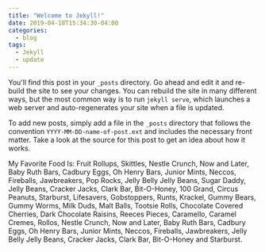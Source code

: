 ```yaml
---
title: "Welcome to Jekyll!"
date: 2019-04-18T15:34:30-04:00
categories:
  - blog
tags:
  - Jekyll
  - update
---
```


You'll find this post in your `_posts` directory. Go ahead and edit it and re-build the site to see your changes. You can rebuild the site in many different ways, but the most common way is to run `jekyll serve`, which launches a web server and auto-regenerates your site when a file is updated.

To add new posts, simply add a file in the `_posts` directory that follows the convention `YYYY-MM-DD-name-of-post.ext` and includes the necessary front matter. Take a look at the source for this post to get an idea about how it works.

My Favorite Food Is: Fruit Rollups, Skittles, Nestle Crunch, Now and Later, Baby Ruth Bars, Cadbury Eggs, Oh Henry Bars, Junior Mints, Neccos, Fireballs, Jawbreakers, Pop Rocks, Jelly Belly Jelly Beans, Sugar Daddy, Jelly Beans, Cracker Jacks, Clark Bar, Bit-O-Honey, 100 Grand, Circus Peanuts, Starburst, Lifesavers, Gobstoppers, Runts, Krackel, Gummy Bears, Gummy Worms, Milk Duds, Malt Balls, Tootsie Rolls, Chocolate Covered Cherries, Dark Chocolate Raisins, Reeces Pieces, Caramello, Caramel Cremes, Rollos, Nestle Crunch, Now and Later, Baby Ruth Bars, Cadbury Eggs, Oh Henry Bars, Junior Mints, Neccos, Fireballs, Jawbreakers, Jelly Belly Jelly Beans, Cracker Jacks, Clark Bar, Bit-O-Honey and Starburst.
